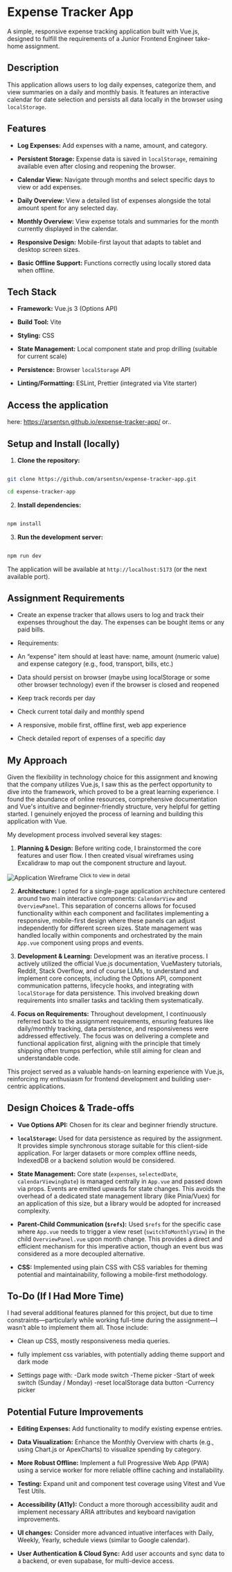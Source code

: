 # Expense Tracker App

A simple, responsive expense tracking application built with Vue.js, designed to fulfill the requirements of a Junior Frontend Engineer take-home assignment.

## Description

This application allows users to log daily expenses, categorize them, and view summaries on a daily and monthly basis. It features an interactive calendar for date selection and persists all data locally in the browser using `localStorage`.

## Features

- **Log Expenses:** Add expenses with a name, amount, and category.

- **Persistent Storage:** Expense data is saved in `localStorage`, remaining available even after closing and reopening the browser.

- **Calendar View:** Navigate through months and select specific days to view or add expenses.

- **Daily Overview:** View a detailed list of expenses alongside the total amount spent for any selected day.

- **Monthly Overview:** View expense totals and summaries for the month currently displayed in the calendar.

- **Responsive Design:** Mobile-first layout that adapts to tablet and desktop screen sizes.

- **Basic Offline Support:** Functions correctly using locally stored data when offline.

## Tech Stack

- **Framework:** Vue.js 3 (Options API)

- **Build Tool:** Vite

- **Styling:** CSS

- **State Management:** Local component state and prop drilling (suitable for current scale)

- **Persistence:** Browser `localStorage` API

- **Linting/Formatting:** ESLint, Prettier (integrated via Vite starter)

## Access the application

here: https://arsentsn.github.io/expense-tracker-app/
or..

## Setup and Install (locally)

1. **Clone the repository:**

```bash

git clone https://github.com/arsentsn/expense-tracker-app.git

cd expense-tracker-app

```

2. **Install dependencies:**

```bash

npm install

```

3. **Run the development server:**

```bash

npm run dev

```

The application will be available at `http://localhost:5173` (or the next available port).

## Assignment Requirements

- Create an expense tracker that allows users to log and track their expenses throughout the day. The expenses can be bought items or any paid bills.

- Requirements:

- An “expense” item should at least have: name, amount (numeric value) and expense category (e.g., food, transport, bills, etc.)

- Data should persist on browser (maybe using localStorage or some other browser technology) even if the browser is closed and reopened

- Keep track records per day

- Check current total daily and monthly spend

- A responsive, mobile first, offline first, web app experience

- Check detailed report of expenses of a specific day

## My Approach

Given the flexibility in technology choice for this assignment and knowing that the company utilizes Vue.js, I saw this as the perfect opportunity to dive into the framework, which proved to be a great learning experience. I found the abundance of online resources, comprehensive documentation and Vue's intuitive and beginner-friendly structure, very helpful for getting started. I genuinely enjoyed the process of learning and building this application with Vue.

My development process involved several key stages:

1. **Planning & Design:** Before writing code, I brainstormed the core features and user flow. I then created visual wireframes using Excalidraw to map out the component structure and layout.

![Application Wireframe](./src/docs/wireframe.png)
<sup>Click to view in detail</sup>

2. **Architecture:** I opted for a single-page application architecture centered around two main interactive components: `CalendarView` and `OverviewPanel`. This separation of concerns allows for focused functionality within each component and facilitates implementing a responsive, mobile-first design where these panels can adjust independently for different screen sizes. State management was handled locally within components and orchestrated by the main `App.vue` component using props and events.

3. **Development & Learning:** Development was an iterative process. I actively utilized the official Vue.js documentation, VueMastery tutorials, Reddit, Stack Overflow, and of course LLMs, to understand and implement core concepts, including the Options API, component communication patterns, lifecycle hooks, and integrating with `localStorage` for data persistence. This involved breaking down requirements into smaller tasks and tackling them systematically.

4. **Focus on Requirements:** Throughout development, I continuously referred back to the assignment requirements, ensuring features like daily/monthly tracking, data persistence, and responsiveness were addressed effectively. The focus was on delivering a complete and functional application first, aligning with the principle that timely shipping often trumps perfection, while still aiming for clean and understandable code.

This project served as a valuable hands-on learning experience with Vue.js, reinforcing my enthusiasm for frontend development and building user-centric applications.

## Design Choices & Trade-offs

- **Vue Options API:** Chosen for its clear and beginner friendly structure.

- **`localStorage`:** Used for data persistence as required by the assignment. It provides simple synchronous storage suitable for this client-side application. For larger datasets or more complex offline needs, IndexedDB or a backend solution would be considered.

- **State Management:** Core state (`expenses`, `selectedDate`, `calendarViewingDate`) is managed centrally in `App.vue` and passed down via props. Events are emitted upwards for state changes. This avoids the overhead of a dedicated state management library (like Pinia/Vuex) for an application of this size, but a library would be adopted for increased complexity.

- **Parent-Child Communication (`$refs`):** Used `$refs` for the specific case where `App.vue` needs to trigger a view reset (`switchToMonthlyView`) in the child `OverviewPanel.vue` upon month change. This provides a direct and efficient mechanism for this imperative action, though an event bus was considered as a more decoupled alternative.

- **CSS:** Implemented using plain CSS with CSS variables for theming potential and maintainability, following a mobile-first methodology.

## To-Do (If I Had More Time)

I had several additional features planned for this project, but due to time constraints—particularly while working full-time during the assignment—I wasn’t able to implement them all. Those include:

- Clean up CSS, mostly responsiveness media queries.
- fully implement css variables, with potentially adding theme support and dark mode

- Settings page with:
  -Dark mode switch
  -Theme picker
  -Start of week switch (Sunday / Monday)
  -reset localStorage data button
  -Currency picker

## Potential Future Improvements

- **Editing Expenses:** Add functionality to modify existing expense entries.

- **Data Visualization:** Enhance the Monthly Overview with charts (e.g., using Chart.js or ApexCharts) to visualize spending by category.

- **More Robust Offline:** Implement a full Progressive Web App (PWA) using a service worker for more reliable offline caching and installability.

- **Testing:** Expand unit and component test coverage using Vitest and Vue Test Utils.

- **Accessibility (A11y):** Conduct a more thorough accessibility audit and implement necessary ARIA attributes and keyboard navigation improvements.

- **UI changes:** Consider more advanced intuative interfaces with Daily, Weekly, Yearly, schedule views (similar to Google calendar).

- **User Authentication & Cloud Sync:** Add user accounts and sync data to a backend, or even supabase, for multi-device access.
